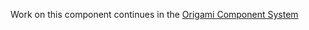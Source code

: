 Work on this component continues in the [Origami Component System](https://github.com/Financial-Times/origami/tree/main/components/autocomplete)
